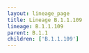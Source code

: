 ```yaml
---
layout: lineage_page
title: Lineage B.1.1.109
lineage: B.1.1.109
parent: B.1.1
children: ['B.1.1.109']
---
```


